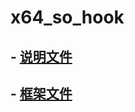 # x64_so_hook

## - [说明文件](https://github.com/yearnwang/x64_so_hook/blob/master/x64_so_inject.md)

## - [框架文件](https://github.com/yearnwang/x64_so_hook/blob/master/myhook.c)
